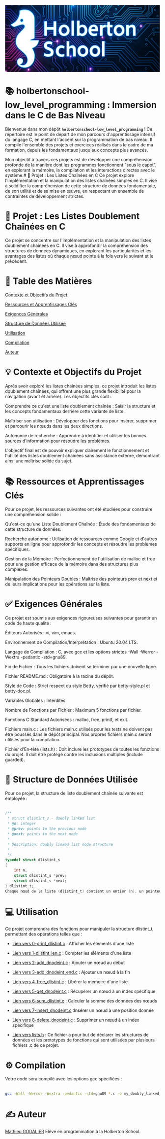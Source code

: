 <img src= "https://github.com/Mathieu7483/Aiko78-Photgraphy/blob/main/holberton%20modif.png">

# 📚 holbertonschool-low_level_programming : Immersion dans le C de Bas Niveau

Bienvenue dans mon dépôt **`holbertonschool-low_level_programming`** ! Ce répertoire est le point de départ de mon parcours d'apprentissage intensif du langage C, en mettant l'accent sur la programmation de bas niveau. Il compile l'ensemble des projets et exercices réalisés dans le cadre de ma formation, depuis les fondamentaux jusqu'aux concepts plus avancés.

Mon objectif à travers ces projets est de développer une compréhension profonde de la manière dont les programmes fonctionnent "sous le capot", en explorant la mémoire, la compilation et les interactions directes avec le système.# 🔗 Projet : Les Listes Chaînées en C
Ce projet explore l'implémentation et la manipulation des listes chaînées simples en C. Il vise à solidifier la compréhension de cette structure de données fondamentale, de son utilité et de sa mise en œuvre, en respectant un ensemble de contraintes de développement strictes.

# 🔁 Projet : Les Listes Doublement Chaînées en C
Ce projet se concentre sur l'implémentation et la manipulation des listes doublement chaînées en C. Il vise à approfondir la compréhension des structures de données dynamiques, en explorant les particularités et les avantages des listes où chaque nœud pointe à la fois vers le suivant et le précédent.

# 📖 Table des Matières
[Contexte et Objectifs du Projet](https://github.com/Mathieu7483/holbertonschool-low_level_programming/tree/main/doubly_linked_lists#-contexte-et-objectifs-du-projet)

[Ressources et Apprentissages Clés](https://github.com/Mathieu7483/holbertonschool-low_level_programming/tree/main/doubly_linked_lists#-ressources-et-apprentissages-cl%C3%A9s)

[Exigences Générales](https://github.com/Mathieu7483/holbertonschool-low_level_programming/tree/main/doubly_linked_lists#-exigences-g%C3%A9n%C3%A9rales)

[Structure de Données Utilisée](https://github.com/Mathieu7483/holbertonschool-low_level_programming/tree/main/doubly_linked_lists#-structure-de-donn%C3%A9es-utilis%C3%A9e)

[Utilisation](https://github.com/Mathieu7483/holbertonschool-low_level_programming/tree/main/doubly_linked_lists#-utilisation)

[Compilation](https://github.com/Mathieu7483/holbertonschool-low_level_programming/tree/main/doubly_linked_lists#%EF%B8%8F-compilation)

[Auteur](https://github.com/Mathieu7483/holbertonschool-low_level_programming/tree/main/doubly_linked_lists#%EF%B8%8F-auteur)

# 💡 Contexte et Objectifs du Projet
Après avoir exploré les listes chaînées simples, ce projet introduit les listes doublement chaînées, qui offrent une plus grande flexibilité pour la navigation (avant et arrière). Les objectifs clés sont :

Comprendre ce qu'est une liste doublement chaînée : Saisir la structure et les concepts fondamentaux derrière cette variante de liste.

Maîtriser son utilisation : Développer des fonctions pour insérer, supprimer et parcourir les nœuds dans les deux directions.

Autonomie de recherche : Apprendre à identifier et utiliser les bonnes sources d'information pour résoudre les problèmes.

L'objectif final est de pouvoir expliquer clairement le fonctionnement et l'utilité des listes doublement chaînées sans assistance externe, démontrant ainsi une maîtrise solide du sujet.

# 📚 Ressources et Apprentissages Clés
Pour ce projet, les ressources suivantes ont été étudiées pour construire une compréhension solide :

Qu'est-ce qu'une Liste Doublement Chaînée : Étude des fondamentaux de cette structure de données.

Recherche autonome : Utilisation de ressources comme Google et d'autres supports en ligne pour approfondir les concepts et résoudre les problèmes spécifiques.

Gestion de la Mémoire : Perfectionnement de l'utilisation de malloc et free pour une gestion efficace de la mémoire dans des structures plus complexes.

Manipulation des Pointeurs Doubles : Maîtrise des pointeurs prev et next et de leurs implications pour les opérations sur la liste.

# ✅ Exigences Générales
Ce projet est soumis aux exigences rigoureuses suivantes pour garantir un code de haute qualité :

Éditeurs Autorisés : vi, vim, emacs.

Environnement de Compilation/Interprétation : Ubuntu 20.04 LTS.

Langage de Compilation : C, avec gcc et les options strictes -Wall -Werror -Wextra -pedantic -std=gnu89.

Fin de Fichier : Tous les fichiers doivent se terminer par une nouvelle ligne.

Fichier README.md : Obligatoire à la racine du dépôt.

Style de Code : Strict respect du style Betty, vérifié par betty-style.pl et betty-doc.pl.

Variables Globales : Interdites.

Nombre de Fonctions par Fichier : Maximum 5 fonctions par fichier.

Fonctions C Standard Autorisées : malloc, free, printf, et exit.

Fichiers main.c : Les fichiers main.c utilisés pour les tests ne doivent pas être poussés dans le dépôt principal. Nos propres fichiers main.c seront utilisés pour la compilation.

Fichier d'En-tête (lists.h) : Doit inclure les prototypes de toutes les fonctions du projet. Il doit être protégé contre les inclusions multiples (include guarded).

# 📝 Structure de Données Utilisée
Pour ce projet, la structure de liste doublement chaînée suivante est employée :

```C

/**
 * struct dlistint_s - doubly linked list
 * @n: integer
 * @prev: points to the previous node
 * @next: points to the next node
 *
 * Description: doubly linked list node structure
 *
 */
typedef struct dlistint_s
{
    int n;
    struct dlistint_s *prev;
    struct dlistint_s *next;
} dlistint_t;
Chaque nœud de la liste (dlistint_t) contient un entier (n), un pointeur (prev) vers le nœud précédent, et un pointeur (next) vers le nœud suivant.
````

# 💻 Utilisation
Ce projet comprendra des fonctions pour manipuler la structure dlistint_t, permettant des opérations telles que :

* [Lien vers 0-print_dlistint.c](https://github.com/Mathieu7483/holbertonschool-low_level_programming/blob/main/doubly_linked_lists/0-print_dlistint.c) : Afficher les élements d'une liste

* [Lien vers 1-dlistint_len.c](https://github.com/Mathieu7483/holbertonschool-low_level_programming/blob/main/doubly_linked_lists/1-dlistint_len.c) : Compter les éléments d'une liste

* [Lien vers 2-add_dnodeint.c](https://github.com/Mathieu7483/holbertonschool-low_level_programming/blob/main/doubly_linked_lists/2-add_dnodeint.c) : Ajouter un nœud au début

* [Lien vers 3-add_dnodeint_end.c](https://github.com/Mathieu7483/holbertonschool-low_level_programming/blob/main/doubly_linked_lists/3-add_dnodeint_end.c) : Ajouter un nœud à la fin

* [Lien vers 4-free_dlistint.c](https://github.com/Mathieu7483/holbertonschool-low_level_programming/blob/main/doubly_linked_lists/4-free_dlistint.c) : Libérer la mémoire d'une liste

* [Lien vers 5-get_dnodeint.c](https://github.com/Mathieu7483/holbertonschool-low_level_programming/blob/main/doubly_linked_lists/5-get_dnodeint.c) : Récupérer un nœud à un index spécifique

* [Lien vers 6-sum_dlistint.c](https://github.com/Mathieu7483/holbertonschool-low_level_programming/blob/main/doubly_linked_lists/6-sum_dlistint.c) : Calculer la somme des données des nœuds

* [Lien vers 7-insert_dnodeint.c](https://github.com/Mathieu7483/holbertonschool-low_level_programming/blob/main/doubly_linked_lists/7-insert_dnodeint.c) :Insérer un nœud à une position donnée

* [Lien vers 8-delete_dnodeint.c](https://github.com/Mathieu7483/holbertonschool-low_level_programming/blob/main/doubly_linked_lists/8-delete_dnodeint.c) : Supprimer un nœud à un index spécifique

* [Lien vers lists.h](https://github.com/Mathieu7483/holbertonschool-low_level_programming/blob/main/doubly_linked_lists/lists.h) : Ce fichier a pour but de déclarer les structures de données et les prototypes de fonctions qui sont utilisées par plusieurs fichiers .c de ce projet.

# ⚙️ Compilation
Votre code sera compilé avec les options gcc spécifiées :

```Bash

gcc -Wall -Werror -Wextra -pedantic -std=gnu89 *.c -o my_doubly_linked_lists
```

# ✍️ Auteur
[Mathieu GODALIER](https://github.com/Mathieu7483) Elève en programmation à la Holberton School.
